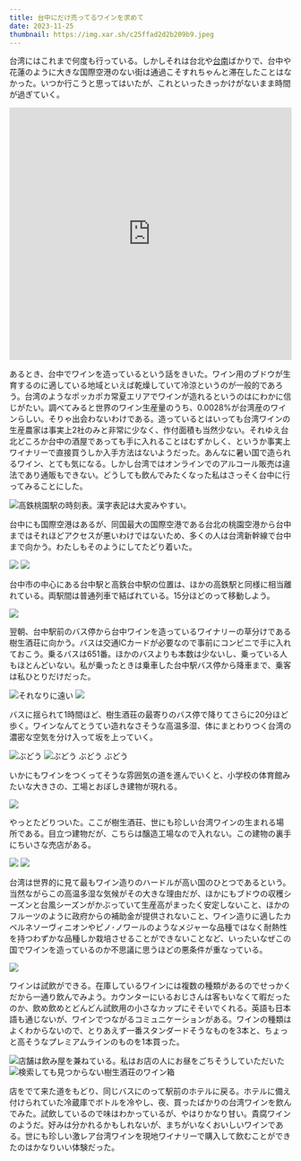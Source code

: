 ```yaml
---
title: 台中にだけ売ってるワインを求めて
date: 2023-11-25
thumbnail: https://img.xar.sh/c25ffad2d2b209b9.jpeg
---
```


台湾にはこれまで何度も行っている。しかしそれは台北や[台南](/post/1648641576/)ばかりで、台中や花蓮のように大きな国際空港のない街は通過こそすれちゃんと滞在したことはなかった。いつか行こうと思ってはいたが、これといったきっかけがないまま時間が過ぎていく。

<iframe src="https://www.google.com/maps/embed?pb=!1m18!1m12!1m3!1d196483.8444142149!2d120.5760861006325!3d24.14818895777984!2m3!1f0!2f0!3f0!3m2!1i1024!2i768!4f13.1!3m3!1m2!1s0x34693d1438fb3d3f%3A0xb7b4ebd02f1906b6!2z5Y-w5Lit6aeF!5e0!3m2!1sja!2sjp!4v1700836113715!5m2!1sja!2sjp" width="100%" height="450" style="border:0;" allowfullscreen="" loading="lazy" referrerpolicy="no-referrer-when-downgrade"></iframe>

あるとき、台中でワインを造っているという話をきいた。ワイン用のブドウが生育するのに適している地域といえば乾燥していて冷涼というのが一般的であろう。台湾のようなポッカポカ常夏エリアでワインが造れるというのはにわかに信じがたい。調べてみると世界のワイン生産量のうち、0.0028%が台湾産のワインらしい。そりゃ出会わないわけである。造っているとはいっても台湾ワインの生産農家は事実上2社のみと非常に少なく、作付面積も当然少ない。それゆえ台北どころか台中の酒屋であっても手に入れることはむずかしく、というか事実上ワイナリーで直接買うしか入手方法はないようだった。あんなに暑い国で造られるワイン、とても気になる。しかし台湾ではオンラインでのアルコール販売は違法であり通販もできない。どうしても飲んでみたくなった私はさっそく台中に行ってみることにした。

![高鉄桃園駅の時刻表。漢字表記は大変みやすい。](https://img.xar.sh/fe5ee9dce9ba3bc4.jpeg)

台中にも国際空港はあるが、同国最大の国際空港である台北の桃園空港から台中まではそれほどアクセスが悪いわけではないため、多くの人は台湾新幹線で台中まで向かう。わたしもそのようにしてたどり着いた。

![](https://img.xar.sh/d5e5589d8cd33eec.jpeg)
![](https://img.xar.sh/27964e95096f09f9.jpeg)

台中市の中心にある台中駅と高鉄台中駅の位置は、ほかの高鉄駅と同様に相当離れている。両駅間は普通列車で結ばれている。15分ほどのって移動しよう。

![](https://img.xar.sh/4b42c940b2004463.jpeg)

翌朝、台中駅前のバス停から台中ワインを造っているワイナリーの草分けである樹生酒荘に向かう。バスは交通ICカードが必要なので事前にコンビニで手に入れておこう。乗るバスは651番。ほかのバスよりも本数は少ないし、乗っている人もほとんどいない。私が乗ったときは乗車した台中駅バス停から降車まで、乗客は私ひとりだけだった。

![それなりに遠い](https://img.xar.sh/0f6ce051425d4013.jpeg)
![](https://img.xar.sh/f87dcdb3f5a74409.jpeg)

バスに揺られて1時間ほど、樹生酒荘の最寄りのバス停で降りてさらに20分ほど歩く。ワインなんてとうてい造れなさそうな高温多湿、体にまとわりつく台湾の濃密な空気を分け入って坂を上っていく。

![ぶどう](https://img.xar.sh/dc53c0e64acc3aea.jpeg)
![ぶどう ぶどう ぶどう](https://img.xar.sh/d19c5a85faa2810d.jpeg)

いかにもワインをつくってそうな雰囲気の道を進んでいくと、小学校の体育館みたいな大きさの、工場とおぼしき建物が現れる。

![](https://img.xar.sh/335c9b26650d2bcf.jpeg)

やっとたどりついた。ここが樹生酒荘、世にも珍しい台湾ワインの生まれる場所である。目立つ建物だが、こちらは醸造工場なので入れない。この建物の裏手にちいさな売店がある。

![](https://img.xar.sh/2c9c62aa57a53c06.jpeg)
![](https://img.xar.sh/c25ffad2d2b209b9.jpeg)

台湾は世界的に見て最もワイン造りのハードルが高い国のひとつであるという。当然ながらこの高温多湿な気候がその大きな理由だが、ほかにもブドウの収穫シーズンと台風シーズンがかぶっていて生産高がまったく安定しないこと、ほかのフルーツのように政府からの補助金が提供されないこと、ワイン造りに適したカベルネソーヴィニオンやピノ･ノワールのようなメジャーな品種ではなく耐熱性を持つわずかな品種しか栽培させることができないことなど、いったいなぜこの国でワインを造っているのか不思議に思うほどの悪条件が重なっている。

![](https://img.xar.sh/389ed0394d2ae12c.jpeg)

ワインは試飲ができる。在庫しているワインには複数の種類があるのでせっかくだから一通り飲んでみよう。カウンターにいるおじさんは客もいなくて暇だったのか、飲め飲めとどんどん試飲用の小さなカップにそそいでくれる。英語も日本語も通じないが、ワインでつながるコミュニケーションがある。ワインの種類はよくわからないので、とりあえず一番スタンダードそうなものを3本と、ちょっと高そうなプレミアムラインのものを1本買った。

![店舗は飲み屋を兼ねている。私はお店の人にお昼をごちそうしていただいた](https://img.xar.sh/603764ed11729c1d.jpeg)
![検索しても見つからない樹生酒荘のワイン箱](https://img.xar.sh/dadb34dd037678ab.jpeg)

店をでて来た道をもどり、同じバスにのって駅前のホテルに戻る。ホテルに備え付けられていた冷蔵庫でボトルを冷やし、夜、買ったばかりの台湾ワインを飲んでみた。試飲しているので味はわかっているが、やはりかなり甘い。貴腐ワインのようだ。好みは分かれるかもしれないが、まちがいなくおいしいワインである。世にも珍しい激レア台湾ワインを現地ワイナリーで購入して飲むことができたのはかなりいい体験だった。
